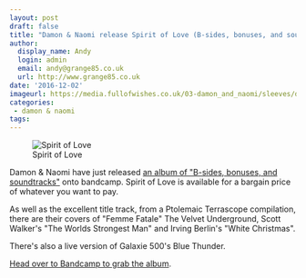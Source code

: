 ```yaml
---
layout: post
draft: false
title: "Damon & Naomi release Spirit of Love (B​-​sides, bonuses, and soundtracks)"
author:
  display_name: Andy
  login: admin
  email: andy@grange85.co.uk
  url: http://www.grange85.co.uk
date: '2016-12-02'
imageurl: https://media.fullofwishes.co.uk/03-damon_and_naomi/sleeves/dan-spirit-of-love-album.jpg
categories:
 - damon & naomi
tags:
---
```

<figure class="caption aligncenter"><img src="https://media.fullofwishes.co.uk/03-damon_and_naomi/sleeves/dan-spirit-of-love-album.jpg" alt="Spirit of Love" /><figcaption class="caption-text">Spirit of Love</figcaption></figure>
<p class="lead">Damon & Naomi have just released <a href="https://damonandnaomi.bandcamp.com/album/spirit-of-love-b-sides-bonuses-and-soundtracks">an album of "B​-​sides, bonuses, and soundtracks"</a> onto bandcamp. Spirit of Love is available for a bargain price of whatever you want to pay.</p>
<p>As well as the excellent title track, from a Ptolemaic Terrascope compilation, there are their covers of "Femme Fatale" The Velvet Underground, Scott Walker's "The Worlds Strongest Man" and Irving Berlin's "White Christmas".</p>
<p>There's also a live version of Galaxie 500's Blue Thunder.</p>
<p><a href="https://damonandnaomi.bandcamp.com/album/spirit-of-love-b-sides-bonuses-and-soundtracks">Head over to Bandcamp to grab the album</a>.</p>
